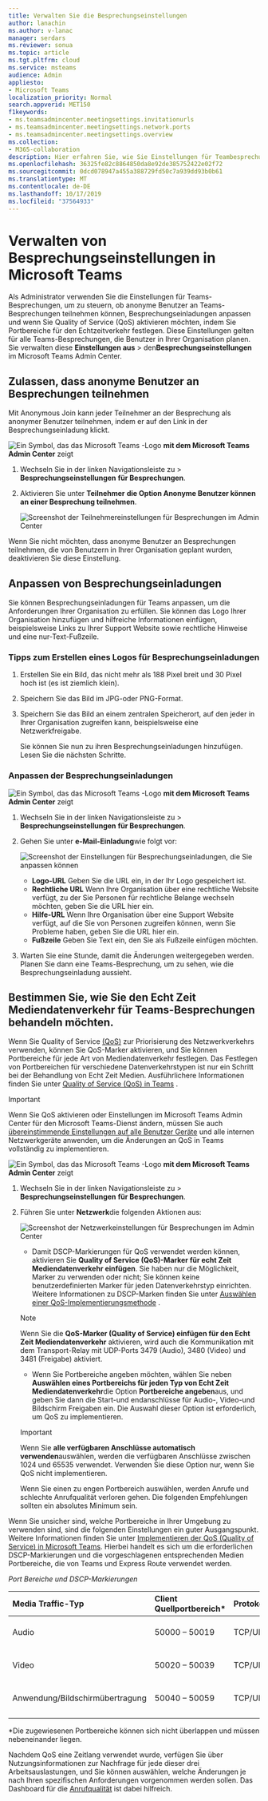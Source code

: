```yaml
---
title: Verwalten Sie die Besprechungseinstellungen
author: lanachin
ms.author: v-lanac
manager: serdars
ms.reviewer: sonua
ms.topic: article
ms.tgt.pltfrm: cloud
ms.service: msteams
audience: Admin
appliesto:
- Microsoft Teams
localization_priority: Normal
search.appverid: MET150
f1keywords:
- ms.teamsadmincenter.meetingsettings.invitationurls
- ms.teamsadmincenter.meetingsettings.network.ports
- ms.teamsadmincenter.meetingsettings.overview
ms.collection:
- M365-collaboration
description: Hier erfahren Sie, wie Sie Einstellungen für Teambesprechungen verwalten, die Benutzer in Ihrer Organisation planen.
ms.openlocfilehash: 36325fe82c8864850da8e92de385752422e02f72
ms.sourcegitcommit: 0dcd078947a455a388729fd50c7a939dd93b0b61
ms.translationtype: MT
ms.contentlocale: de-DE
ms.lasthandoff: 10/17/2019
ms.locfileid: "37564933"
---
```

# <a name="manage-meeting-settings-in-microsoft-teams"></a>Verwalten von Besprechungseinstellungen in Microsoft Teams

Als Administrator verwenden Sie die Einstellungen für Teams-Besprechungen, um zu steuern, ob anonyme Benutzer an Teams-Besprechungen teilnehmen können, Besprechungseinladungen anpassen und wenn Sie Quality of Service (QoS) aktivieren möchten, indem Sie Portbereiche für den Echtzeitverkehr festlegen. Diese Einstellungen gelten für alle Teams-Besprechungen, die Benutzer in Ihrer Organisation planen. Sie verwalten diese **Einstellungen aus** > den**Besprechungseinstellungen** im Microsoft Teams Admin Center.

## <a name="allow-anonymous-users-to-join-meetings"></a>Zulassen, dass anonyme Benutzer an Besprechungen teilnehmen

Mit Anonymous Join kann jeder Teilnehmer an der Besprechung als anonymer Benutzer teilnehmen, indem er auf den Link in der Besprechungseinladung klickt.

![Ein Symbol, das das Microsoft Teams](media/teams-logo-30x30.png) -Logo **mit dem Microsoft Teams Admin Center** zeigt

1. Wechseln Sie in der linken Navigationsleiste zu > **Besprechungseinstellungen** **für Besprechungen**.
2. Aktivieren Sie unter **Teilnehmer** **die Option Anonyme Benutzer können an einer Besprechung teilnehmen**.

    ![Screenshot der Teilnehmereinstellungen für Besprechungen im Admin Center](media/meeting-settings-participants.png "Screenshot der Teilnehmereinstellungen für Teams-Besprechungen im Microsoft Teams Admin Center")

Wenn Sie nicht möchten, dass anonyme Benutzer an Besprechungen teilnehmen, die von Benutzern in Ihrer Organisation geplant wurden, deaktivieren Sie diese Einstellung.

## <a name="customize-meeting-invitations"></a>Anpassen von Besprechungseinladungen

Sie können Besprechungseinladungen für Teams anpassen, um die Anforderungen Ihrer Organisation zu erfüllen. Sie können das Logo Ihrer Organisation hinzufügen und hilfreiche Informationen einfügen, beispielsweise Links zu Ihrer Support Website sowie rechtliche Hinweise und eine nur-Text-Fußzeile.

### <a name="tips-for-creating-a-logo-for-meeting-invitations"></a>Tipps zum Erstellen eines Logos für Besprechungseinladungen  

1. Erstellen Sie ein Bild, das nicht mehr als 188 Pixel breit und 30 Pixel hoch ist (es ist ziemlich klein).
2. Speichern Sie das Bild im JPG-oder PNG-Format.
3. Speichern Sie das Bild an einem zentralen Speicherort, auf den jeder in Ihrer Organisation zugreifen kann, beispielsweise eine Netzwerkfreigabe.

    Sie können Sie nun zu ihren Besprechungseinladungen hinzufügen. Lesen Sie die nächsten Schritte.

### <a name="customize-your-meeting-invitations"></a>Anpassen der Besprechungseinladungen

![Ein Symbol, das das Microsoft Teams](media/teams-logo-30x30.png) -Logo **mit dem Microsoft Teams Admin Center** zeigt

1. Wechseln Sie in der linken Navigationsleiste zu > **Besprechungseinstellungen** **für Besprechungen**.
2. Gehen Sie unter **e-Mail-Einladung**wie folgt vor:

    ![Screenshot der Einstellungen für Besprechungseinladungen, die Sie anpassen können](media/meeting-settings-invitation.png "Screenshot der Einstellungen für Besprechungseinladungen, die Sie für Teambesprechungen anpassen können")

    - **Logo-URL** Geben Sie die URL ein, in der Ihr Logo gespeichert ist.
    - **Rechtliche URL** Wenn Ihre Organisation über eine rechtliche Website verfügt, zu der Sie Personen für rechtliche Belange wechseln möchten, geben Sie die URL hier ein.
    - **Hilfe-URL** Wenn Ihre Organisation über eine Support Website verfügt, auf die Sie von Personen zugreifen können, wenn Sie Probleme haben, geben Sie die URL hier ein.
    - **Fußzeile** Geben Sie Text ein, den Sie als Fußzeile einfügen möchten.
3. Warten Sie eine Stunde, damit die Änderungen weitergegeben werden. Planen Sie dann eine Teams-Besprechung, um zu sehen, wie die Besprechungseinladung aussieht.  

## <a name="set-how-you-want-to-handle-real-time-media-traffic-for-teams-meetings"></a>Bestimmen Sie, wie Sie den Echt Zeit Mediendatenverkehr für Teams-Besprechungen behandeln möchten.

<a name="bknetwork"> </a>

Wenn Sie Quality of Service [(QoS)](qos-in-teams.md) zur Priorisierung des Netzwerkverkehrs verwenden, können Sie QoS-Marker aktivieren, und Sie können Portbereiche für jede Art von Mediendatenverkehr festlegen. Das Festlegen von Portbereichen für verschiedene Datenverkehrstypen ist nur ein Schritt bei der Behandlung von Echt Zeit Medien. Ausführlichere Informationen finden Sie unter [Quality of Service (QoS) in Teams](qos-in-teams.md) .

> [!IMPORTANT]
> Wenn Sie QoS aktivieren oder Einstellungen im Microsoft Teams Admin Center für den Microsoft Teams-Dienst ändern, müssen Sie auch [übereinstimmende Einstellungen auf alle Benutzer Geräte](QoS-in-Teams-clients.md) und alle internen Netzwerkgeräte anwenden, um die Änderungen an QoS in Teams vollständig zu implementieren.

 ![Ein Symbol, das das Microsoft Teams](media/teams-logo-30x30.png) -Logo **mit dem Microsoft Teams Admin Center** zeigt

1. Wechseln Sie in der linken Navigationsleiste zu > **Besprechungseinstellungen** **für Besprechungen**.
2. Führen Sie unter **Netzwerk**die folgenden Aktionen aus:

    ![Screenshot der Netzwerkeinstellungen für Besprechungen im Admin Center](media/meeting-settings-network.png "Screenshot der Netzwerkeinstellungen für Teams-Besprechungen im Microsoft Teams Admin Center")

    - Damit DSCP-Markierungen für QoS verwendet werden können, aktivieren Sie **Quality of Service (QoS)-Marker für echt Zeit Mediendatenverkehr einfügen**. Sie haben nur die Möglichkeit, Marker zu verwenden oder nicht; Sie können keine benutzerdefinierten Marker für jeden Datenverkehrstyp einrichten. Weitere Informationen zu DSCP-Marken finden Sie unter [Auswählen einer QoS-Implementierungsmethode](QoS-in-Teams.md#select-a-qos-implementation-method) .
    > [!NOTE] 
    > Wenn Sie die **QoS-Marker (Quality of Service) einfügen für den Echt Zeit Mediendatenverkehr** aktivieren, wird auch die Kommunikation mit dem Transport-Relay mit UDP-Ports 3479 (Audio), 3480 (Video) und 3481 (Freigabe) aktiviert.
    - Wenn Sie Portbereiche angeben möchten, wählen Sie neben **Auswählen eines Portbereichs für jeden Typ von Echt Zeit Mediendatenverkehr**die Option **Portbereiche angeben**aus, und geben Sie dann die Start-und endanschlüsse für Audio-, Video-und Bildschirm Freigaben ein. Die Auswahl dieser Option ist erforderlich, um QoS zu implementieren.
    > [!IMPORTANT]
    > Wenn Sie **alle verfügbaren Anschlüsse automatisch verwenden**auswählen, werden die verfügbaren Anschlüsse zwischen 1024 und 65535 verwendet. Verwenden Sie diese Option nur, wenn Sie QoS nicht implementieren.
    >
    > Wenn Sie einen zu engen Portbereich auswählen, werden Anrufe und schlechte Anrufqualität verloren gehen. Die folgenden Empfehlungen sollten ein absolutes Minimum sein.

Wenn Sie unsicher sind, welche Portbereiche in Ihrer Umgebung zu verwenden sind, sind die folgenden Einstellungen ein guter Ausgangspunkt. Weitere Informationen finden Sie unter [Implementieren der QoS (Quality of Service) in Microsoft Teams](QoS-in-Teams.md). Hierbei handelt es sich um die erforderlichen DSCP-Markierungen und die vorgeschlagenen entsprechenden Medien Portbereiche, die von Teams und Express Route verwendet werden.

_Port Bereiche und DSCP-Markierungen_

Media Traffic-Typ| Client Quellportbereich\* |Protokoll|DSCP-Wert|DSCP-Klasse|
|:---             |:---                         |:---    |:---      |:---      |
|Audio            | 50000 – 50019               |TCP/UDP |46        |Expedited Forwarding (EF)|
|Video            | 50020 – 50039               |TCP/UDP |34        |Assured Forwarding (AF41)|
|Anwendung/Bildschirmübertragung| 50040 – 50059      |TCP/UDP |18        |Sichere Weiterleitung (AF21)|
| | | | |

\*Die zugewiesenen Portbereiche können sich nicht überlappen und müssen nebeneinander liegen.

Nachdem QoS eine Zeitlang verwendet wurde, verfügen Sie über Nutzungsinformationen zur Nachfrage für jede dieser drei Arbeitsauslastungen, und Sie können auswählen, welche Änderungen je nach Ihren spezifischen Anforderungen vorgenommen werden sollen. Das Dashboard für die [Anrufqualität](turning-on-and-using-call-quality-dashboard.md) ist dabei hilfreich.
